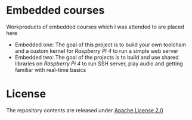 # Embedded courses
Workproducts of embedded courses which I was attended to are placed here 
- Embedded one: The goal of this project is to build your own toolchain and a custom kernel for *Raspberry Pi 4* to run a simple web server
- Embedded two: The goal of the projects is to build and use shared libraries on *Raspberry Pi 4* to run SSH server, play audio and getting familiar with real-time basics

# License
The repository contents are released under [Apache License 2.0](https://www.apache.org/licenses/LICENSE-2.0)

